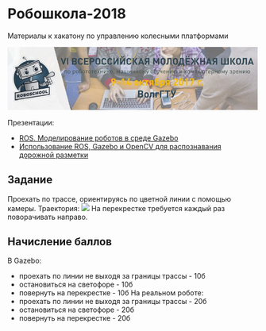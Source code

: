 # Робошкола-2018
Материалы к хакатону по управлению колесными платформами

![](roboshool_logo.jpeg)

Презентации:
 - [ROS. Моделирование роботов в среде Gazebo](ROS_Gazebo.pdf)
 - [Использование ROS, Gazebo и OpenCV для распознавания дорожной разметки](ROS_Gazebo_OpenCV.pdf)

## Задание
Проехать по трассе, ориентируясь по цветной линии с помощью камеры. Траектория:
![](/home/humanoid/Изображения/track.png)
На перекрестке требуется каждый раз поворачивать направо. 

## Начисление баллов
В Gazebo:
 - проехать по линии не выходя за границы трассы - 10б
 - остановиться на светофоре - 10б
 - повернуть на перекрестке - 10б
На реальном роботе:
 - проехать по линии не выходя за границы трассы - 20б
 - остановиться на светофоре - 20б
 - повернуть на перекрестке - 20б